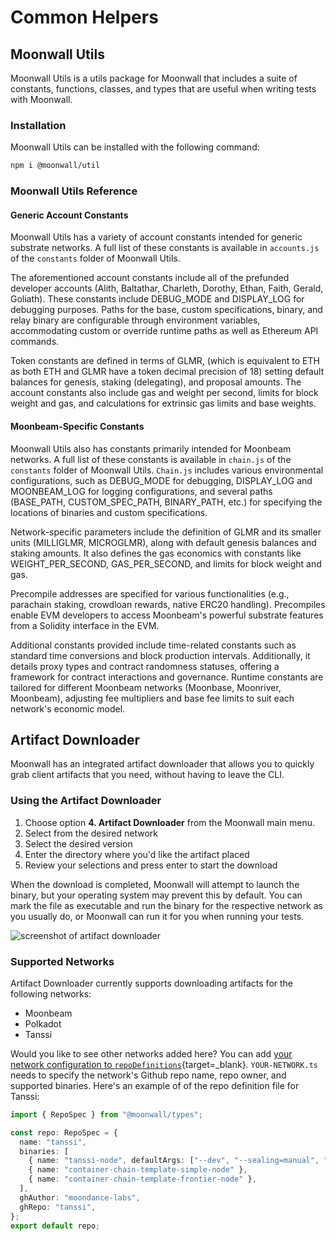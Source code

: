 # Common Helpers

## Moonwall Utils

Moonwall Utils is a utils package for Moonwall that includes a suite of constants, functions, classes, and types that are useful when writing tests with Moonwall. 

### Installation

Moonwall Utils can be installed with the following command:

```bash
npm i @moonwall/util
```

### Moonwall Utils Reference

#### Generic Account Constants

Moonwall Utils has a variety of account constants intended for generic substrate networks. A full list of these constants is available in `accounts.js` of the `constants` folder of Moonwall Utils.

The aforementioned account constants include all of the prefunded developer accounts (Alith, Baltathar, Charleth, Dorothy, Ethan, Faith, Gerald, Goliath). These constants include DEBUG_MODE and DISPLAY_LOG for debugging purposes. Paths for the base, custom specifications, binary, and relay binary are configurable through environment variables, accommodating custom or override runtime paths as well as Ethereum API commands.

Token constants are defined in terms of GLMR, (which is equivalent to ETH as both ETH and GLMR have a token decimal precision of 18) setting default balances for genesis, staking (delegating), and proposal amounts. The account constants also include gas and weight per second, limits for block weight and gas, and calculations for extrinsic gas limits and base weights. 

#### Moonbeam-Specific Constants

Moonwall Utils also has constants primarily intended for Moonbeam networks. A full list of these constants is available in `chain.js` of the `constants` folder of Moonwall Utils. `Chain.js` includes various environmental configurations, such as DEBUG_MODE for debugging, DISPLAY_LOG and MOONBEAM_LOG for logging configurations, and several paths (BASE_PATH, CUSTOM_SPEC_PATH, BINARY_PATH, etc.) for specifying the locations of binaries and custom specifications.

Network-specific parameters include the definition of GLMR and its smaller units (MILLIGLMR, MICROGLMR), along with default genesis balances and staking amounts. It also defines the gas economics with constants like WEIGHT_PER_SECOND, GAS_PER_SECOND, and limits for block weight and gas.

Precompile addresses are specified for various functionalities (e.g., parachain staking, crowdloan rewards, native ERC20 handling). Precompiles enable EVM developers to access Moonbeam's powerful substrate features from a Solidity interface in the EVM. 

Additional constants provided include time-related constants such as standard time conversions and block production intervals. Additionally, it details proxy types and contract randomness statuses, offering a framework for contract interactions and governance. Runtime constants are tailored for different Moonbeam networks (Moonbase, Moonriver, Moonbeam), adjusting fee multipliers and base fee limits to suit each network's economic model.


## Artifact Downloader

Moonwall has an integrated artifact downloader that allows you to quickly grab client artifacts that you need, without having to leave the CLI. 

### Using the Artifact Downloader

1. Choose option **4. Artifact Downloader** from the Moonwall main menu.
2. Select from the desired network
3. Select the desired version
4. Enter the directory where you'd like the artifact placed 
5. Review your selections and press enter to start the download

When the download is completed, Moonwall will attempt to launch the binary, but your operating system may prevent this by default. You can mark the file as executable and run the binary for the respective network as you usually do, or Moonwall can run it for you when running your tests.

![screenshot of artifact downloader](/artifact-downloader.png)

### Supported Networks

Artifact Downloader currently supports downloading artifacts for the following networks:

- Moonbeam
- Polkadot
- Tanssi

Would you like to see other networks added here? You can add [your network configuration to `repoDefinitions`](https://github.com/Moonsong-Labs/moonwall/tree/main/packages/cli/src/lib/repoDefinitions){target=_blank}. `YOUR-NETWORK.ts` needs to specify the network's Github repo name, repo owner, and supported binaries. Here's an example of of the repo definition file for Tanssi: 

```typescript
import { RepoSpec } from "@moonwall/types";

const repo: RepoSpec = {
  name: "tanssi",
  binaries: [
    { name: "tanssi-node", defaultArgs: ["--dev", "--sealing=manual", "--no-hardware-benchmarks"] },
    { name: "container-chain-template-simple-node" },
    { name: "container-chain-template-frontier-node" },
  ],
  ghAuthor: "moondance-labs",
  ghRepo: "tanssi",
};
export default repo;
```
